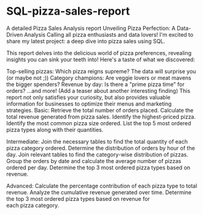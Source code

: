 # SQL-pizza-sales-report
 A detailed Pizza Sales Analysis report
 Unveiling Pizza Perfection: A Data-Driven Analysis
Calling all pizza enthusiasts and data lovers!  I'm excited to share my latest project: a deep dive into pizza sales using SQL.

This report delves into the delicious world of pizza preferences, revealing insights you can sink your teeth into!  Here's a taste of what we discovered:

Top-selling pizzas: Which pizza reigns supreme? The data will surprise you (or maybe not ;))
Category champions: Are veggie lovers or meat mavens the bigger spenders?
Revenue by day: Is there a "prime pizza time" for orders?
...and more! (Add a teaser about another interesting finding)
This report not only satisfies your curiosity, but also provides valuable information for businesses to optimize their menus and marketing strategies.
Basic:
Retrieve the total number of orders placed.
Calculate the total revenue generated from pizza sales.
Identify the highest-priced pizza.
Identify the most common pizza size ordered.
List the top 5 most ordered pizza types along with their quantities.


Intermediate:
Join the necessary tables to find the total quantity of each pizza category ordered.
Determine the distribution of orders by hour of the day.
Join relevant tables to find the category-wise distribution of pizzas.
Group the orders by date and calculate the average number of pizzas ordered per day.
Determine the top 3 most ordered pizza types based on revenue.

Advanced:
Calculate the percentage contribution of each pizza type to total revenue.
Analyze the cumulative revenue generated over time.
Determine the top 3 most ordered pizza types based on revenue for each pizza category.
